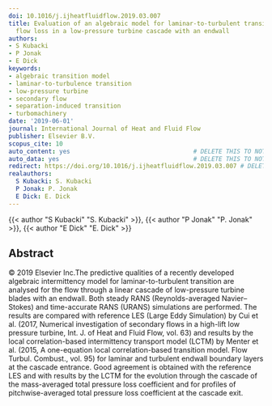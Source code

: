 ```yaml
---
doi: 10.1016/j.ijheatfluidflow.2019.03.007
title: Evaluation of an algebraic model for laminar-to-turbulent transition on secondary
  flow loss in a low-pressure turbine cascade with an endwall
authors:
- S Kubacki
- P Jonak
- E Dick
keywords:
- algebraic transition model
- laminar-to-turbulence transition
- low-pressure turbine
- secondary flow
- separation-induced transition
- turbomachinery
date: '2019-06-01'
journal: International Journal of Heat and Fluid Flow
publisher: Elsevier B.V.
scopus_cite: 10
auto_content: yes                                  # DELETE THIS TO NOT AUTO GENERATE CONTENT
auto_data: yes                                     # DELETE THIS TO NOT AUTO GENERATE METADATA
redirect: https://doi.org/10.1016/j.ijheatfluidflow.2019.03.007 # DELETE THIS TO NOT REDIRECT
realauthors:
  S Kubacki: S. Kubacki
  P Jonak: P. Jonak
  E Dick: E. Dick
---
```

{{< author "S Kubacki" "S. Kubacki" >}}, {{< author "P Jonak" "P. Jonak" >}}, {{< author "E Dick" "E. Dick" >}}

## Abstract
© 2019 Elsevier Inc.The predictive qualities of a recently developed algebraic intermittency model for laminar-to-turbulent transition are analysed for the flow through a linear cascade of low-pressure turbine blades with an endwall. Both steady RANS (Reynolds-averaged Navier–Stokes) and time-accurate RANS (URANS) simulations are performed. The results are compared with reference LES (Large Eddy Simulation) by Cui et al. (2017, Numerical investigation of secondary flows in a high-lift low pressure turbine, Int. J. of Heat and Fluid Flow, vol. 63) and results by the local correlation-based intermittency transport model (LCTM) by Menter et al. (2015, A one-equation local correlation-based transition model. Flow Turbul. Combust., vol. 95) for laminar and turbulent endwall boundary layers at the cascade entrance. Good agreement is obtained with the reference LES and with results by the LCTM for the evolution through the cascade of the mass-averaged total pressure loss coefficient and for profiles of pitchwise-averaged total pressure loss coefficient at the cascade exit.
